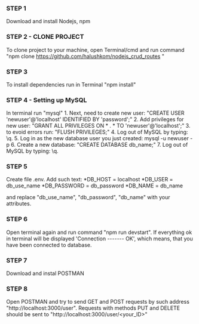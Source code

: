 ### STEP 1
Download and install  Nodejs, npm
### STEP 2 - CLONE PROJECT
To clone project to your machine, open Terminal/cmd and run command "npm clone https://github.com/halushkom/nodejs_crud_routes "
### STEP 3
To install dependencies run in Terminal "npm install"
### STEP 4 - Setting up MySQL
In terminal run "mysql"
    1. Next, need to create new user: "CREATE USER 'newuser'@'localhost' IDENTIFIED BY 'password';"
    2. Add privileges for new user: "GRANT ALL PRIVILEGES ON * . * TO 'newuser'@'localhost';"
    3. to evoid errors run: "FLUSH PRIVILEGES;"
    4. Log out of MySQL by typing: \q.
    5. Log in as the new database user you just created: mysql -u newuser -p
    6. Create a new database: "CREATE DATABASE db_name;"
    7. Log out of MySQL by typing: \q.
### STEP 5
Create file .env. Add such text:
    *DB_HOST = localhost
    *DB_USER = db_use_name
    *DB_PASSWORD = db_password
    *DB_NAME = db_name

and replace "db_use_name", "db_password", "db_name"  with your attributes.
### STEP 6
Open terminal again and run command "npm run devstart". If everything ok in terminal will be displayed 'Connection ------- OK', which means, that you have been connected to database.
### STEP 7
Download and instal POSTMAN
### STEP 8
Open POSTMAN and try to send GET and POST requests by such address "http://localhost:3000/user". Requests with methods PUT and DELETE should be sent to "http://localhost:3000/user/<your_ID>"